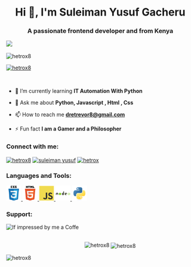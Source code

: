 <h1 align="center">Hi 👋, I'm Suleiman Yusuf Gacheru</h1>
<h3 align="center">A passionate frontend developer and from Kenya</h3>
<img src="https://www.google.com/imgres?imgurl=https%3A%2F%2Fgifdb.com%2Fimages%2Fhigh%2Fanimated-fat-man-coding-using-feet-kevn6jkag7jauhk8.gif&tbnid=4RDcc45Vsg8AOM&vet=10CCkQMyjeAWoXChMImLGvlOKTgAMVAAAAAB0AAAAAEAQ..i&imgrefurl=https%3A%2F%2Fgifdb.com%2Fgif%2Fman-coding-imagination-jdx1rumta8zi2763.html&docid=gE8yrK7MEVAMfM&w=750&h=500&q=animated%20coding%20gif&ved=0CCkQMyjeAWoXChMImLGvlOKTgAMVAAAAAB0AAAAAEAQ"/>

<p align="left"> <img src="https://komarev.com/ghpvc/?username=hetrox8&label=Profile%20views&color=0e75b6&style=flat" alt="hetrox8" /> </p>

<p align="left"> <a href="https://github.com/ryo-ma/github-profile-trophy"><img src="https://github-profile-trophy.vercel.app/?username=hetrox8" alt="hetrox8" /></a> </p>

<p align="left"> <a href="https://twitter.com/" target="blank"><img src="https://img.shields.io/twitter/follow/?logo=twitter&style=for-the-badge" alt="" /></a> </p>

- 🌱 I’m currently learning **IT Automation With Python**

- 💬 Ask me about **Python, Javascript , Html , Css**

- 📫 How to reach me **dretrevor8@gmail.com**

- ⚡ Fun fact **I am a Gamer and a Philosopher**

<h3 align="left">Connect with me:</h3>
<p align="left">
<a href="https://codepen.io/hetrox8" target="blank"><img align="center" src="https://raw.githubusercontent.com/rahuldkjain/github-profile-readme-generator/master/src/images/icons/Social/codepen.svg" alt="hetrox8" height="30" width="40" /></a>
<a href="https://fb.com/suleiman yusuf" target="blank"><img align="center" src="https://raw.githubusercontent.com/rahuldkjain/github-profile-readme-generator/master/src/images/icons/Social/facebook.svg" alt="suleiman yusuf" height="30" width="40" /></a>
<a href="https://www.hackerrank.com/hetrox" target="blank"><img align="center" src="https://raw.githubusercontent.com/rahuldkjain/github-profile-readme-generator/master/src/images/icons/Social/hackerrank.svg" alt="hetrox" height="30" width="40" /></a>
</p>

<h3 align="left">Languages and Tools:</h3>
<p align="left"> <a href="https://www.w3schools.com/css/" target="_blank" rel="noreferrer"> <img src="https://raw.githubusercontent.com/devicons/devicon/master/icons/css3/css3-original-wordmark.svg" alt="css3" width="40" height="40"/> </a> <a href="https://www.w3.org/html/" target="_blank" rel="noreferrer"> <img src="https://raw.githubusercontent.com/devicons/devicon/master/icons/html5/html5-original-wordmark.svg" alt="html5" width="40" height="40"/> </a> <a href="https://developer.mozilla.org/en-US/docs/Web/JavaScript" target="_blank" rel="noreferrer"> <img src="https://raw.githubusercontent.com/devicons/devicon/master/icons/javascript/javascript-original.svg" alt="javascript" width="40" height="40"/> </a> <a href="https://nodejs.org" target="_blank" rel="noreferrer"> <img src="https://raw.githubusercontent.com/devicons/devicon/master/icons/nodejs/nodejs-original-wordmark.svg" alt="nodejs" width="40" height="40"/> </a> <a href="https://www.python.org" target="_blank" rel="noreferrer"> <img src="https://raw.githubusercontent.com/devicons/devicon/master/icons/python/python-original.svg" alt="python" width="40" height="40"/> </a> </p>

<h3 align="left">Support:</h3>
<p><a href="https://www.buymeacoffee.com/If impressed by me a Coffe"> <img align="left" src="https://cdn.buymeacoffee.com/buttons/v2/default-yellow.png" height="50" width="210" alt="If impressed by me a Coffe" /></a></p><br><br>

<p><img align="left" src="https://github-readme-stats.vercel.app/api/top-langs?username=hetrox8&show_icons=true&locale=en&layout=compact" alt="hetrox8" /></p>

<p>&nbsp;<img align="center" src="https://github-readme-stats.vercel.app/api?username=hetrox8&show_icons=true&locale=en" alt="hetrox8" /></p>

<p><img align="center" src="https://github-readme-streak-stats.herokuapp.com/?user=hetrox8&" alt="hetrox8" /></p>

